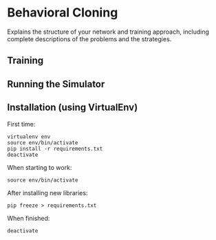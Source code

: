 # Behavioral Cloning

Explains the structure of your network and training approach,
including complete descriptions of the problems and the strategies.

## Training

## Running the Simulator

## Installation (using VirtualEnv)

First time:

```
virtualenv env
source env/bin/activate
pip install -r requirements.txt
deactivate
```

When starting to work:

```
source env/bin/activate
```

After installing new libraries:

```
pip freeze > requirements.txt
```

When finished:

```
deactivate
```

